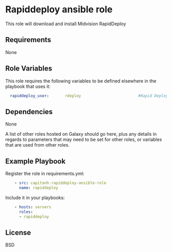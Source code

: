 Rapiddeploy ansible role
=========
This role will download and install Midvision RapidDeploy

Requirements
------------
None

Role Variables
--------------
This role requires the following variables to be defined elsewhere in the playbook that uses it:
```yaml
  rapiddeploy_user:       rdeploy                         #Rapid Deploy system user
```

Dependencies
------------
None

A list of other roles hosted on Galaxy should go here, plus any details in regards to parameters that may need to be set for other roles, or variables that are used from other roles.

Example Playbook
----------------
Register the role in requirements.yml:
```yaml
    - src: capitanh.rapiddeploy-ansible-role
      name: rapiddeploy
```
Include it in your playbooks:
```yaml
    - hosts: servers
      roles:
      - rapiddeploy
```
License
-------
BSD

